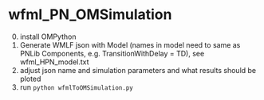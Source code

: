 # wfml_PN_OMSimulation
0. install OMPython
1. Generate WMLF json with Model (names in model need to same as PNLib Components, e.g. TransitionWithDelay = TD), see wfml_HPN_model.txt
2. adjust json name and simulation parameters and what results should be ploted
3. run ```python wfmlToOMSimulation.py```
